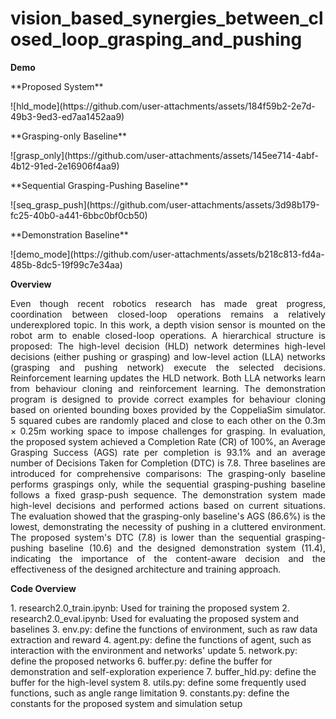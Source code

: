 # vision_based_synergies_between_closed_loop_grasping_and_pushing

**Demo**

<p>
  **Proposed System**
</p>
![hld_mode](https://github.com/user-attachments/assets/184f59b2-2e7d-49b3-9ed3-ed7aa1452aa9)

<p>
  **Grasping-only Baseline**
</p>
![grasp_only](https://github.com/user-attachments/assets/145ee714-4abf-4b12-91ed-2e16906f4aa9)

<p>
  **Sequential Grasping-Pushing Baseline**
</p>
![seq_grasp_push](https://github.com/user-attachments/assets/3d98b179-fc25-40b0-a441-6bbc0bf0cb50)

<p>
  **Demonstration Baseline**
</p>
![demo_mode](https://github.com/user-attachments/assets/b218c813-fd4a-485b-8dc5-19f99c7e34aa)

**Overview** 	
<p align="justify">
Even though recent robotics research has made great progress, coordination between closed-loop operations remains a relatively underexplored topic. In this work, a depth vision sensor is mounted on the robot arm to enable closed-loop operations. A hierarchical structure is proposed: The high-level decision (HLD) network determines high-level decisions (either pushing or grasping) and low-level action (LLA) networks (grasping and pushing network) execute the selected decisions. Reinforcement learning updates the HLD network. Both LLA networks learn from behaviour cloning and reinforcement learning. The demonstration program is designed to provide correct examples for behaviour cloning based on oriented bounding boxes provided by the CoppeliaSim simulator. 5 squared cubes are randomly placed and close to each other on the 0.3m × 0.25m working space to impose challenges for grasping. In evaluation, the proposed system achieved a Completion Rate (CR) of 100%, an Average Grasping Success (AGS) rate per completion is 93.1% and an average number of Decisions Taken for Completion (DTC) is 7.8. Three baselines are introduced for comprehensive comparisons: The grasping-only baseline performs graspings only, while the sequential grasping-pushing baseline follows a fixed grasp-push sequence. The demonstration system made high-level decisions and performed actions based on current situations. The evaluation showed that the grasping-only baseline's AGS (86.6%) is the lowest, demonstrating the necessity of pushing in a cluttered environment. The proposed system's DTC (7.8) is lower than the sequential grasping-pushing baseline (10.6) and the designed demonstration system (11.4), indicating the importance of the content-aware decision and the effectiveness of the designed architecture and training approach.	
</p>

**Code Overview**
<p>
1. research2.0_train.ipynb: Used for training the proposed system
2. research2.0_eval.ipynb: Used for evaluating the proposed system and baselines
3. env.py: define the functions of environment, such as raw data extraction and reward 
4. agent.py: define the functions of agent, such as interaction with the environment and networks' update
5. network.py: define the proposed networks
6. buffer.py: define the buffer for demonstration and self-exploration experience
7. buffer_hld.py: define the buffer for the high-level system
8. utils.py: define some frequently used functions, such as angle range limitation
9. constants.py: define the constants for the proposed system and simulation setup
</p>
